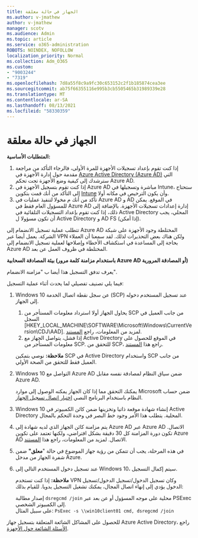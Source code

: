 ```yaml
---
title: الجهاز في حالة معلقة
ms.author: v-jmathew
author: v-jmathew
manager: scotv
ms.audience: Admin
ms.topic: article
ms.service: o365-administration
ROBOTS: NOINDEX, NOFOLLOW
localization_priority: Normal
ms.collection: Adm_O365
ms.custom:
- "9003244"
- "7319"
ms.openlocfilehash: 7d8a55f8c9a9fc30c653152c2f1b185874cea3ee
ms.sourcegitcommit: ab75f66355116e995b3cb5505465b31989339e28
ms.translationtype: MT
ms.contentlocale: ar-SA
ms.lasthandoff: 08/13/2021
ms.locfileid: "58330359"
---
```

# <a name="device-in-pending-state"></a>الجهاز في حالة معلقة

**المتطلبات الأساسية:**

1. إذا كنت تقوم بإعداد تسجيلات الأجهزة للمرة الأولى، فالرجاء التأكد من مراجعة مقدمة حول إدارة الأجهزة في [Azure Active Directory (Azure AD)](https://docs.microsoft.com/azure/active-directory/devices/overview?WT.mc_id=Portal-Microsoft_Azure_Support) التي سترشدك إلى كيفية وضع الأجهزة تحت تحكم Azure AD.
2. إذا كنت تقوم بتسجيل الأجهزة في Azure AD مباشرة وتسجيلها في Intune، ستحتاج إلى التأكد من [](https://docs.microsoft.com/mem/intune/fundamentals/licenses-assign?WT.mc_id=Portal-Microsoft_Azure_Support) أنك قمت بتكوين [Intune](https://docs.microsoft.com/mem/intune/enrollment/device-enrollment?WT.mc_id=Portal-Microsoft_Azure_Support) وأن يكون الترخيص في مكانه أولا.
3. تأكد من أنك م مخولا لتنفيذ عمليات في Azure AD و AD في الموقع. يمكن للمسؤول العام فقط في Azure AD إدارة إعدادات تسجيلات الأجهزة. بالإضافة إلى ذلك، إذا كنت تقوم بإعداد التسجيلات التلقائية في Active Directory المحلي، يجب أن تكون مسؤولا ل Active Directory و AD FS (إذا أمكن).

تتطلب عملية تسجيل الانضمام إلى Azure AD المختلطة وجود الأجهزة على شبكة الشركة. يعمل أيضا عبر VPN ولكن هناك بعض التحذيرات لذلك. لقد سمعنا أن العملاء بحاجة إلى المساعدة في استكشاف الأخطاء وإصلاحها لعملية تسجيل الانضمام إلى Azure AD المختلطة في ظروف العمل عن بعد.

**بيئة المصادقة السحابية (باستخدام مزامنة كلمة مرور Azure AD أو المصادقة المرورية)**

يعرف تدفق التسجيل هذا أيضا ب "مزامنة الانضمام".

فيما يلي تصنيف تفصيلي لما يحدث أثناء عملية التسجيل:

1. Windows 10 عن سجل نقطة اتصال الخدمة (SCP) عند تسجيل المستخدم دخوله إلى الجهاز.

    1. يحاول الجهاز أولا استرداد معلومات المستأجر من SCP من جانب العميل في السجل [HKEY_LOCAL_MACHINE\SOFTWARE\Microsoft\Windows\CurrentVersion\CDJ\AAD]. لمزيد من المعلومات، راجع [المستند](https://docs.microsoft.com/azure/active-directory/devices/hybrid-azuread-join-control).
    1. إذا فشل، يتواصل الجهاز مع Active Directory في الموقع للحصول على معلومات المستأجر من SCP. للتحقق من SCP، راجع هذا [المستند](https://docs.microsoft.com/azure/active-directory/devices/hybrid-azuread-join-manual#configure-a-service-connection-point).

    **ملاحظة:** نوصي بتمكين SCP في Active Directory واستخدام SCP من جانب العميل فقط للتحقق من الصحة الأولي.

2. Windows 10 التواصل مع Azure AD ضمن سياق النظام لمصادقة نفسه مقابل Azure AD.

    يمكنك التحقق مما إذا كان الجهاز يمكنه الوصول إلى موارد Microsoft ضمن حساب النظام باستخدام البرنامج النصي [اختبار اتصال تسجيل الجهاز](https://gallery.technet.microsoft.com/Test-Device-Registration-3dc944c0).

3. Windows 10 إنشاء شهادة موقعة ذاتيا وتخزينها ضمن كائن الكمبيوتر في Active Directory المحلية. يتطلب هذا الأمر وجود خط البصر في وحدة التحكم بالمجال.

4. يتم مزامنة كائن الجهاز الذي لديه شهادة إلى Azure AD عبر Azure AD الاتصال. تكون دورة المزامنة كل 30 دقيقة بشكل افتراضي، ولكنها تعتمد على تكوين Azure AD الاتصال. لمزيد من المعلومات، راجع هذا [المستند](https://docs.microsoft.com/azure/active-directory/hybrid/how-to-connect-sync-configure-filtering#organizational-unitbased-filtering).

5. في هذه المرحلة، يجب أن تتمكن من رؤية جهاز الموضوع في حالة "**معلق"** ضمن شفرة الجهاز من مدخل Azure.

6. عند تسجيل دخول المستخدم التالي إلى Windows 10، سيتم إكمال التسجيل.

    **ملاحظة:** إذا كنت تستخدم VPN وكان تسجيل الدخول/تسجيل الدخول/تسجيل الدخول يؤدي إلى إنهاء اتصال المجال، يمكنك تشغيل التسجيل يدويا. للقيام بذلك:
    
    إصدار مطالبة `dsregcmd /join` محلية على موجه المسؤول أو عن بعد عبر PSExec إلى الكمبيوتر الشخصي.\
    على سبيل المثال: `PsExec -s \\win10client01 cmd, dsregcmd /join`

للحصول على المشاكل الشائعة المتعلقة بتسجيل جهاز Azure Active Directory، راجع [الأسئلة الشائعة حول الأجهزة](https://docs.microsoft.com/azure/active-directory/devices/faq).
